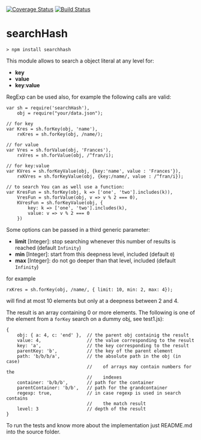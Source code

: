 [![Coverage Status](https://coveralls.io/repos/github/fedeghe/searchHash/badge.svg?branch=master)](https://coveralls.io/github/fedeghe/searchHash?branch=master)
[![Build Status](https://travis-ci.org/fedeghe/searchHash.svg?branch=master)](https://travis-ci.org/fedeghe/searchHash)

# searchHash  

```
> npm install searchhash
```

This module allows to search a object literal at any level for:
- **key**
- **value**
- **key**:**value**

RegExp can be used also, for example the following calls are valid:

```
var sh = require('searchHash'),
    obj = require("your/data.json");

// for key
var Kres = sh.forKey(obj, 'name'),
    rxKres = sh.forKey(obj, /name/);

// for value
var Vres = sh.forValue(obj, 'Frances'),
    rxVres = sh.forValue(obj, /^fran/i);

// for key:value
var KVres = sh.forKeyValue(obj, {key:'name', value : 'Frances'}),
    rxKVres = sh.forKeyValue(obj, {key:/name/, value : /^fran/i}); 

// to search You can as well use a function:
var KresFun = sh.forKey(obj, k => ['one', 'two'].includes(k)),
    VresFun = sh.forValue(obj, v => v % 2 === 0),
    KVresFun = sh.forKeyValue(obj, {
        key: k => ['one', 'two'].includes(k),
        value: v => v % 2 === 0
    }) 

``` 

Some options can be passed in a third generic parameter:

- **limit** [Integer]: stop searching whenever this number of results is reached (default `Infinity`)
- **min** [Integer]: start from this deepness level, included (default `0`)
- **max** [Integer]: do not go deeper than that level, included (default `Infinity`)

for example  
```
rxKres = sh.forKey(obj, /name/, { limit: 10, min: 2, max: 4});
```
will find at most 10 elements but only at a deepness between 2 and 4.



The result is an array containing 0 or more elements. The following is one of the element from a `forKey` search on a dummy obj, see test1.js):

```
{ 
    obj: { a: 4, c: 'end' },  // the parent obj containig the result
    value: 4,                 // the value corresponding to the result
    key: 'a',                 // the key corresponding to the result
    parentKey: 'b',           // the key of the parent element
    path: 'b/b/b/a',          // the absolute path in the obj (in case)
                              //    of arrays may contain numbers for the 
                              //    indexes
    container: 'b/b/b',       // path for the container
    parentContainer: 'b/b',   // path for the grandcontainer
    regexp: true,             // in case regexp is used in search contains 
                              //    the match result
    level: 3                  // depth of the result
}
```

To run the tests and  know more about the implementation just README.md into the source folder.
